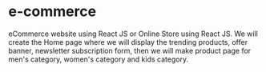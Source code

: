 # e-commerce
eCommerce website using React JS or Online Store using React JS. We will create the Home page where we will display the trending products, offer banner, newsletter subscription form, then we will make product page for men's category, women's category and kids category. 

